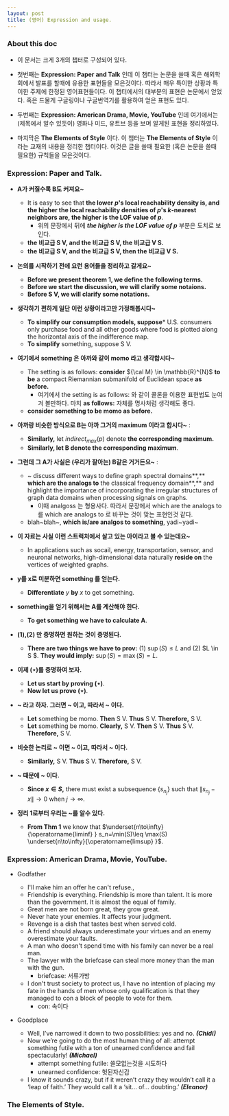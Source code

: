 ```yaml
---
layout: post
title: (영어) Expression and usage. 
---
```


### About this doc

- 이 문서는 크게 3개의 챕터로 구성되어 있다. 

- 첫번째는 **Expression: Paper and Talk** 인데 이 챕터는 논문을 쓸때 혹은 해외학회에서 발표를 할때에 유용한 표현들을 모은것이다. 따라서 매우 특이한 상황과 특이한 주제에 한정된 영어표현들이다. 이 챕터에서의 대부분의 표현은 논문에서 얻었다. 혹은 드물게 구글링이나 구글번역기를 활용하여 얻은 표현도 있다. 

- 두번째는 **Expression: American Drama, Movie, YouTube** 인데 여기에서는 (제목에서 알수 있듯이) 영화나 미드, 유트브 등을 보며 알게된 표현을 정리하였다. 

- 마지막은 **The Elements of Style** 이다. 이 챕터는 **The Elements of Style** 이라는 교재의 내용을 정리한 챕터이다. 이것은 글을 쓸때 필요한 (혹은 논문을 쓸때 필요한) 규칙들을 모은것이다. 

### Expression: Paper and Talk. 

- **A가 커질수록 B도 커져요~** 
  - It is easy to see that **the lower $p$'s local reachability density is, and the higher the local reachability densities of $p$'s $k$-nearest neighbors are, the higher is the LOF value of $p$**. 
    - 위의 문장에서 뒤에 ***the higher is the LOF value of $p$*** 부분은 도치로 보인다. 
  - **the 비교급 S V, and the 비교급 S V, the 비교급 V S.**
  - **the 비교급 S V, and the 비교급 S V, then the 비교급 V S.**

- **논의를 시작하기 전에 요런 용어들을 정리하고 갈게요~** 
  - **Before we present theorem 1, we define the following terms.** 
  - **Before we start the discussion, we will clarify some notaions.**
  - **Before S V, we will clarify some notations.** 

- **생각하기 편하게 일단 이런 상황이라고만 가정해봅시다~** 
  - **To simplify our consumption models, suppose*** U.S. consumers only purchase food and all other goods where food is plotted along the horizontal axis of the indifference map.
  - **To simplify** something, suppose S V. 

- **여기에서 something 은 아까와 같이 momo 라고 생각합시다~** 
  - The setting is as follows: **consider** ${\cal M} \in \mathbb{R}^{N}$ **to be** a compact Riemannian submanifold of Euclidean space **as before.**  
    - 여기에서 the setting is as follows: 와 같이 콜론을 이용한 표현법도 눈여겨 볼만하다. 마치 **as follows:** 자체를 명사처럼 생각해도 좋다. 
  - **consider something to be momo as before.** 
 
- **아까랑 비슷한 방식으로 B는 아까 그거의 maximum 이라고 합시다~** : 
  - **Similarly,** let $indirect_{max}(p)$ denote **the corresponding maximum.**
  - **Similarly, let B denote the corresponding maximum**. 

- **그런데 그 A가 사실은 (우리가 잘아는) B같은 거거든요~** : 
  - ~ discuss different ways to define graph spectral domains**,** **which are the analogs to** the classical frequency domain**,** and highlight the importance of incorporating the irregular structures of graph data domains when processing signals on graphs. 
    - 이때 analgoss 는 형용사다. 따라서 문장에서 which are the analogs to 를 which are analogs to 로 바꾸는 것이 맞는 표현인것 같다. 
  - blah~blah~, **which is/are analgos to something**, yadi~yadi~ 

- **이 자료는 사실 이런 스트럭처에서 살고 있는 아이라고 볼 수 있는데요~** 
  - In applications such as socail, energy, transportation, sensor, and neuronal networks, high-dimensional data naturally **reside on** the vertices of weighted graphs. 

- **y를 x로 미분하면 something 를 얻는다.** 
  - **Differentiate** $y$ **by** $x$ to get something. 

- **something을 얻기 위해서는 A를 계산해야 한다.** 
  - **To get something we have to calculate A**.

- **(1),(2) 만 증명하면 원하는 것이 증명된다.** 
  - **There are two things we have to prov:** (1) $\sup(S) \leq L$ and (2) $L \in S $. **They would imply:** $\sup(S) = \max(S) = L$.

- **이제 $(\star)$를  증명하여 보자.** 
  - **Let us start by proving $(\star)$**. 
  - **Now let us prove $(\star)$**. 

- **~ 라고 하자. 그러면 ~ 이고, 따라서 ~ 이다.**
  - **Let** something be momo. **Then** S V. **Thus** S V. **Therefore,** S V. 
  - **Let** something be momo. **Clearly,** S V. **Then** S V. **Thus** S V. **Therefore,** S V. 

- **비슷한 논리로 ~ 이면 ~ 이고, 따라서 ~ 이다.** 
  - **Similarly,** S V. **Thus** S V. **Therefore,** S V. 

- **~ 때문에 ~ 이다.** 
  - **Since $x \in S$,** there must exist a subsequence $\{s_{n_j}\}$ such that $\|s_{n_j}-x\| \to 0$ when $j\to \infty$. 
  
- **정리 1로부터 우리는 ~를 알수 있다.** 
  - **From Thm 1** we know that $\underset{n\to\infty}{\operatorname{liminf} } s_n=\min(S)\leq \max(S) \underset{n\to\infty}{\operatorname{limsup} }$. 

### Expression: American Drama, Movie, YouTube. 

- Godfather
  - I'll make him an offer he can't refuse., 
  - Friendship is everything. Friendship is more than talent. It is more than the government. It is almost the equal of family.
  - Great men are not born great, they grow great.
  - Never hate your enemies. It affects your judgment.
  - Revenge is a dish that tastes best when served cold.
  - A friend should always underestimate your virtues and an enemy overestimate your faults.
  - A man who doesn't spend time with his family can never be a real man.
  - The lawyer with the briefcase can steal more money than the man with the gun.
    - briefcase: 서류가방
  - I don't trust society to protect us, I have no intention of placing my fate in the hands of men whose only qualification is that they managed to con a block of people to vote for them.
    - con: 속이다 

- Goodplace
  - Well, I’ve narrowed it down to two possibilities: yes and no. ***(Chidi)***
  - Now we’re going to do the most human thing of all: attempt something futile with a ton of unearned confidence and fail spectacularly! ***(Michael)***
    - attempt something futile: 쓸모없는것을 시도하다 
    - unearned confidence: 헛된자신감 
  - I know it sounds crazy, but if it weren’t crazy they wouldn’t call it a ‘leap of faith.’ They would call it a ‘sit… of… doubting.’ ***(Eleanor)***
  
 
### The Elements of Style.





